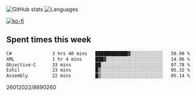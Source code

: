 ![GitHub stats](https://github-readme-stats.vercel.app/api?username=emipa606&theme=github_dark&show_icons=true) 
![Languages](https://github-readme-stats.vercel.app/api/top-langs/?username=emipa606&theme=github_dark&layout=compact)

[![ko-fi](https://ko-fi.com/img/githubbutton_sm.svg)](https://ko-fi.com/G2G55DDYD)

## Spent times this week
<!--START_SECTION:waka-->

```txt
C#               3 hrs 40 mins   ████████████▓░░░░░░░░░░░░   50.99 %
XML              1 hr 4 mins     ███▓░░░░░░░░░░░░░░░░░░░░░   14.96 %
Objective-C      33 mins         ██░░░░░░░░░░░░░░░░░░░░░░░   07.78 %
Ezhil            23 mins         █▒░░░░░░░░░░░░░░░░░░░░░░░   05.32 %
Assembly         22 mins         █▒░░░░░░░░░░░░░░░░░░░░░░░   05.14 %
```

<!--END_SECTION:waka-->


26012022/8690260
